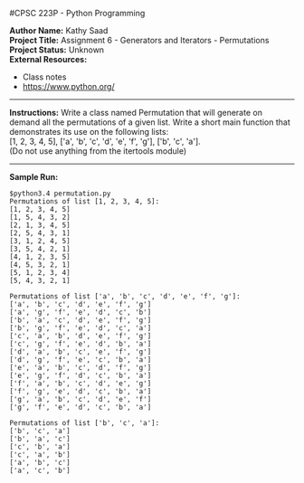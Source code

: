 #CPSC 223P - Python Programming

__Author Name:__ Kathy Saad<br>
__Project Title:__ Assignment 6 - Generators and Iterators - Permutations<br>
__Project Status:__ Unknown<br>
__External Resources:__<br>
- Class notes<br>
- https://www.python.org/<br>

*******************************************************************************************************************************************

__Instructions:__ Write a class named Permutation that will generate on demand all the permutations of a given list. Write a short main function that demonstrates its use on the following lists:<br>
[1, 2, 3, 4, 5], ['a', 'b', 'c', 'd', 'e', 'f', 'g'], ['b', 'c', 'a'].<br>
(Do not use anything from the itertools module)

*******************************************************************************************************************************************

__Sample Run:__

	$python3.4 permutation.py 
	Permutations of list [1, 2, 3, 4, 5]:
	[1, 2, 3, 4, 5]
	[1, 5, 4, 3, 2]
	[2, 1, 3, 4, 5]
	[2, 5, 4, 3, 1]
	[3, 1, 2, 4, 5]
	[3, 5, 4, 2, 1]
	[4, 1, 2, 3, 5]
	[4, 5, 3, 2, 1]
	[5, 1, 2, 3, 4]
	[5, 4, 3, 2, 1]

	Permutations of list ['a', 'b', 'c', 'd', 'e', 'f', 'g']:
	['a', 'b', 'c', 'd', 'e', 'f', 'g']
	['a', 'g', 'f', 'e', 'd', 'c', 'b']
	['b', 'a', 'c', 'd', 'e', 'f', 'g']
	['b', 'g', 'f', 'e', 'd', 'c', 'a']
	['c', 'a', 'b', 'd', 'e', 'f', 'g']
	['c', 'g', 'f', 'e', 'd', 'b', 'a']
	['d', 'a', 'b', 'c', 'e', 'f', 'g']
	['d', 'g', 'f', 'e', 'c', 'b', 'a']
	['e', 'a', 'b', 'c', 'd', 'f', 'g']
	['e', 'g', 'f', 'd', 'c', 'b', 'a']
	['f', 'a', 'b', 'c', 'd', 'e', 'g']
	['f', 'g', 'e', 'd', 'c', 'b', 'a']
	['g', 'a', 'b', 'c', 'd', 'e', 'f']
	['g', 'f', 'e', 'd', 'c', 'b', 'a']

	Permutations of list ['b', 'c', 'a']:
	['b', 'c', 'a']
	['b', 'a', 'c']
	['c', 'b', 'a']
	['c', 'a', 'b']
	['a', 'b', 'c']
	['a', 'c', 'b']
